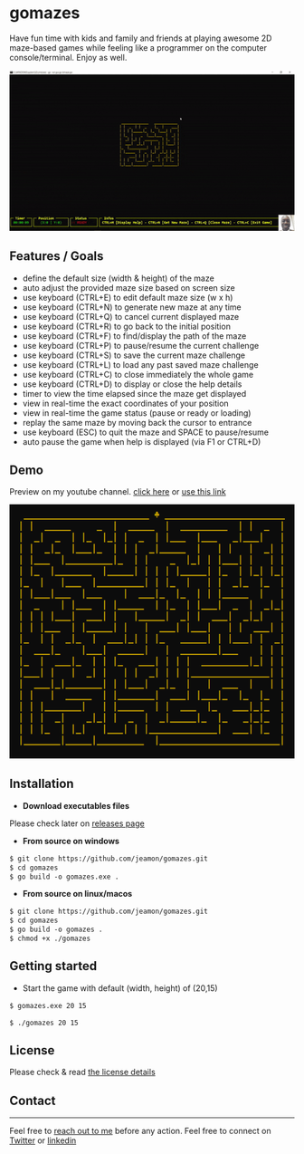 # gomazes

Have fun time with kids and family and friends at playing awesome 2D maze-based games while feeling like a programmer on the computer console/terminal. Enjoy as well.


![live minimal maze](https://github.com/jeamon/gomazes/blob/master/gomazes-demo-01.gif?raw=true)


## Features / Goals

* define the default size (width & height) of the maze
* auto adjust the provided maze size based on screen size
* use keyboard (CTRL+E) to edit default maze size (w x h) 
* use keyboard (CTRL+N) to generate new maze at any time
* use keyboard (CTRL+Q) to cancel current displayed maze
* use keyboard (CTRL+R) to go back to the initial position
* use keyboard (CTRL+F) to find/display the path of the maze
* use keyboard (CTRL+P) to pause/resume the current challenge
* use keyboard (CTRL+S) to save the current maze challenge
* use keyboard (CTRL+L) to load any past saved maze challenge
* use keyboard (CTRL+C) to close immediately the whole game
* use keyboard (CTRL+D) to display or close the help details
* timer to view the time elapsed since the maze get displayed
* view in real-time the exact coordinates of your position
* view in real-time the game status (pause or ready or loading)
* replay the same maze by moving back the cursor to entrance
* use keyboard (ESC) to quit the maze and SPACE to pause/resume
* auto pause the game when help is displayed (via F1 or CTRL+D)


## Demo

Preview on my youtube channel. [click here](https://youtu.be/ZkUj3ya-hw0) or [use this link](https://youtu.be/cirojskoPBw)

![overview of maze](https://github.com/jeamon/gomazes/blob/master/maze-demo-01.PNG?raw=true)

## Installation

* **Download executables files**

Please check later on [releases page](https://github.com/jeamon/gomazes/releases)

* **From source on windows**

```shell
$ git clone https://github.com/jeamon/gomazes.git
$ cd gomazes
$ go build -o gomazes.exe .
```
* **From source on linux/macos**

```shell
$ git clone https://github.com/jeamon/gomazes.git
$ cd gomazes
$ go build -o gomazes .
$ chmod +x ./gomazes
```

## Getting started

* Start the game with default (width, height) of (20,15)

```
$ gomazes.exe 20 15
```

```
$ ./gomazes 20 15
```

## License

Please check & read [the license details](https://github.com/jeamon/gomazes/blob/master/LICENSE) 


## Contact
---

Feel free to [reach out to me](https://blog.cloudmentor-scale.com/contact) before any action. Feel free to connect on [Twitter](https://twitter.com/jerome_amon) or [linkedin](https://www.linkedin.com/in/jeromeamon/)